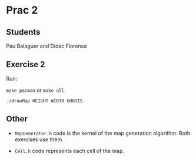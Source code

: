 # Prac 2

## Students
Pau Balaguer and Didac Florensa

## Exercise 2

Run:

`make pacman` or `make all`

`./drawMap HEIGHT WIDTH GHOSTS`

## Other

 - `MapGenerator.h` code is the kernel of the map generation algorithm. Both exercises use them.

 - `Cell.h` code represents each cell of the map.
